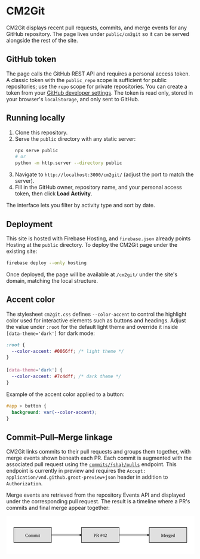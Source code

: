 # CM2Git

CM2Git displays recent pull requests, commits, and merge events for any GitHub repository. The page lives under `public/cm2git` so it can be served alongside the rest of the site.

## GitHub token

The page calls the GitHub REST API and requires a personal access token. A classic token with the `public_repo` scope is sufficient for public repositories; use the `repo` scope for private repositories. You can create a token from your [GitHub developer settings](https://github.com/settings/tokens). The token is read only, stored in your browser's `localStorage`, and only sent to GitHub.

## Running locally

1. Clone this repository.
2. Serve the `public` directory with any static server:
   ```bash
   npx serve public
   # or
   python -m http.server --directory public
   ```
3. Navigate to `http://localhost:3000/cm2git/` (adjust the port to match the server).
4. Fill in the GitHub owner, repository name, and your personal access token, then click **Load Activity**.

The interface lets you filter by activity type and sort by date.

## Deployment

This site is hosted with Firebase Hosting, and `firebase.json` already points Hosting at the `public` directory. To deploy the CM2Git page under the existing site:

```bash
firebase deploy --only hosting
```

Once deployed, the page will be available at `/cm2git/` under the site's domain, matching the local structure.

## Accent color

The stylesheet `cm2git.css` defines `--color-accent` to control the highlight color used for interactive elements such as buttons and headings. Adjust the value under `:root` for the default light theme and override it inside `[data-theme='dark']` for dark mode:

```css
:root {
  --color-accent: #0066ff; /* light theme */
}

[data-theme='dark'] {
  --color-accent: #7c4dff; /* dark theme */
}
```

Example of the accent color applied to a button:

```css
#app > button {
  background: var(--color-accent);
}
```

## Commit–Pull–Merge linkage

CM2Git links commits to their pull requests and groups them together, with merge events shown beneath each PR. Each commit is augmented with the associated pull request using the [`commits/{sha}/pulls`](https://docs.github.com/rest/commits/commits?apiVersion=2022-11-28#list-pull-requests-associated-with-a-commit) endpoint. This endpoint is currently in preview and requires the `Accept: application/vnd.github.groot-preview+json` header in addition to `Authorization`.

Merge events are retrieved from the repository Events API and displayed under the corresponding pull request. The result is a timeline where a PR's commits and final merge appear together:

![Example linked timeline](linked-timeline.svg)

